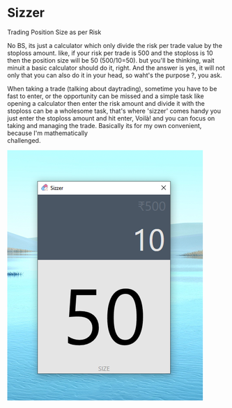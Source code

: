 # Sizzer
Trading Position Size as per Risk 

No BS, its just a calculator which only divide the risk per trade value by the stoploss amount.
like, if your risk per trade is 500 and the stoploss is 10 then the position size will be 50 (500/10=50).
but you'll be thinking, wait minuit a basic calculator should do it, right. And the answer is yes, it will
not only that you can also do it in your head, so waht's the purpose ?, you ask. 

When taking a trade (talking about daytrading), sometime you have to be fast to enter, or the opportunity can be 
missed and a simple task like opening a calculator then enter the risk amount and divide it with the stoploss 
can be a wholesome task, that's where 'sizzer' comes handy you just enter the stoploss amount and hit enter, Voilà!
and you can focus on taking and managing the trade. Basically its for my own convenient, because I'm mathematically  
challenged. 

![](Sizzer/screen_sizzer.png)
